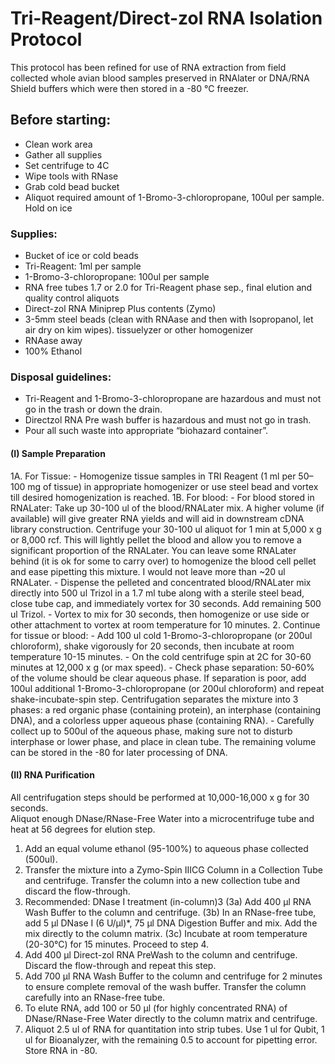 # Tri-Reagent/Direct-zol RNA Isolation Protocol

This protocol has been refined for use of RNA extraction from field collected whole avian blood samples preserved in RNAlater or DNA/RNA Shield buffers which were then stored in a -80 °C freezer. 
## Before starting:
- Clean work area
- Gather all supplies
- Set centrifuge to 4C 
- Wipe tools with RNase
- Grab cold bead bucket
- Aliquot required amount of 1-Bromo-3-chloropropane, 100ul per sample. Hold on ice
 
### Supplies: 
- Bucket of ice or cold beads
- Tri-Reagent: 1ml per sample
- 1-Bromo-3-chloropropane: 100ul per sample
- RNA free tubes 1.7 or 2.0 for Tri-Reagent phase sep., final elution and quality control aliquots
- Direct-zol RNA Miniprep Plus contents (Zymo)
- 3-5mm steel beads (clean with RNAase and then with Isopropanol, let air dry on kim wipes). tissuelyzer or other homogenizer 
- RNAase away
- 100% Ethanol

### Disposal guidelines:
- Tri-Reagent and 1-Bromo-3-chloropropane are hazardous and must not go in the trash or down the drain. 
- Directzol RNA Pre wash buffer is hazardous and must not go in trash. 
- Pour all such waste into appropriate “biohazard container”.

#### (I) Sample Preparation
1A. For Tissue:
	- Homogenize tissue samples in TRI Reagent (1 ml per 50–100 mg of tissue) in appropriate homogenizer or use steel bead and vortex till desired homogenization is reached. 
1B. For blood:
	- For blood stored in RNALater: Take up 30-100 ul of the blood/RNALater mix. A higher volume (if available) will give greater RNA yields and will aid in downstream cDNA library construction. Centrifuge your 30-100 ul aliquot for 1 min at 5,000 x g or 8,000 rcf. This will lightly pellet the blood and allow you to remove a significant proportion of the RNALater. You can leave some RNALater behind (it is ok for some to carry over) to homogenize the blood cell pellet and ease pipetting this mixture. I would not leave more than ~20 ul RNALater.
	- Dispense the pelleted and concentrated blood/RNALater mix directly into 500 ul Trizol in a 1.7 ml tube along with a sterile steel bead, close tube cap, and immediately vortex for 30 seconds. Add remaining 500 ul Trizol.
	- Vortex to mix for 30 seconds, then homogenize or use side or other attachment to vortex at room temperature for 10 minutes.
2. Continue for tissue or blood:
	- Add 100 ul cold 1-Bromo-3-chloropropane (or 200ul chloroform), shake vigorously for 20 seconds, then incubate at room temperature 10-15 minutes. 
	- On the cold centrifuge spin at 2C for 30-60 minutes at 12,000 x g (or max speed).
	- Check phase separation: 50-60% of the volume should be clear aqueous phase. If separation is poor, add 100ul additional 1-Bromo-3-chloropropane (or 200ul chloroform) and repeat shake-incubate-spin step. Centrifugation separates the mixture into 3 phases: a red organic phase (containing protein), an interphase (containing DNA), and a colorless upper aqueous phase (containing RNA). 
	- Carefully collect up to 500ul of the aqueous phase, making sure not to disturb interphase or lower phase, and place in clean tube. The remaining volume can be stored in the -80 for later processing of DNA.

#### (II) RNA Purification
All centrifugation steps should be performed at 10,000-16,000 x g for 30 seconds.  
Aliquot enough DNase/RNase-Free Water into a microcentrifuge tube and heat at 56 degrees for elution step. 
1. Add an equal volume ethanol (95-100%) to aqueous phase collected (500ul). 
2. Transfer the mixture into a Zymo-Spin IIICG Column in a Collection Tube and centrifuge. Transfer the column into a new collection tube and discard the flow-through. 
3. Recommended: DNase I treatment (in-column)3 
	(3a)  Add 400 μl RNA Wash Buffer to the column and centrifuge. 
	(3b)  In an RNase-free tube, add 5 μl DNase I (6 U/μl)*, 75 μl DNA Digestion Buffer and mix. Add the mix 
directly to the column matrix. 
	(3c)  Incubate at room temperature (20-30°C) for 15 minutes. Proceed to step 4. 
4. Add 400 μl Direct-zol RNA PreWash to the column and centrifuge. Discard the flow-through and repeat this step. 
5. Add 700 μl RNA Wash Buffer to the column and centrifuge for 2 minutes to ensure complete removal of the wash buffer. Transfer the column carefully into an RNase-free tube. 
6. To elute RNA, add 100 or 50 μl (for highly concentrated RNA) of DNase/RNase-Free Water directly to the column matrix and centrifuge.
7. Aliquot 2.5 ul of RNA for quantitation into strip tubes. Use 1 ul for Qubit, 1 ul for Bioanalyzer, with the remaining 0.5 to account for pipetting error. Store RNA in -80. 
